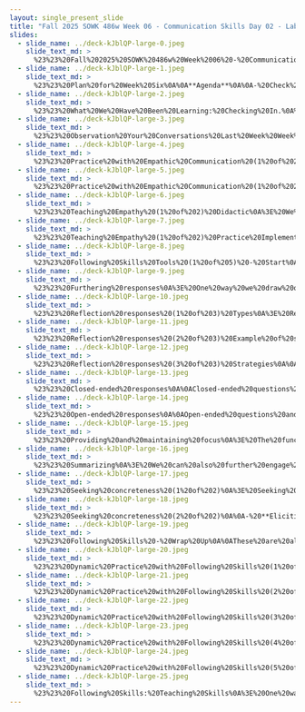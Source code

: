 ```yaml
---
layout: single_present_slide
title: "Fall 2025 SOWK 486w Week 06 - Communication Skills Day 02 - Lab Day"
slides:
  - slide_name: ../deck-kJblQP-large-0.jpeg
    slide_text_md: >
      %23%23%20Fall%202025%20SOWK%20486w%20Week%2006%20-%20Communication%20Skills%20Day%2002%20-%20Lab%20Day%0A%0Atitle:%20Fall%202025%20SOWK%20486w%20Week%2006%20-%20Communication%20Skills%20Day%2002%20-%20Lab%20Day%0Adate:%202025-09-28%2017:08:28%0Alocation:%20Heritage%20University%0Atags:%0A%20%20-%20Heritage%20University%0A%20%20-%20BASW%20Program%0A%20%20-%20SOWK%20486w%0Apresentation_video:%20%3E%0A%20%20%22%22%0Adescription:%20%3E%0A%0AThe%20focus%20of%20week%20six%20for%20SOWK%20486%20is%20continuing%20our%20growth%20and%20engagement%20with%20communication%20skills.%20Last%20week%20we%20went%20deeper%20on%20empathy%20and%20authenticity.%20We%20also%20started%20some%20focus%20on%20empathic%20responding.%20I%20share%20an%20article%20Stepien%20and%20Baernstein%20(2006),%20that%20provides%20an%20overview%20of%20how%20we%20can%20teach%20empathy%20to%20clients.%20Week%20six%20is%20described%20as%20a%20lab%20day,%20because%20the%20intention%20is%20focusing%20on%20activities%20to%20help%20develop%20skills.%20The%20activities%20we%20will%20be%20doing%20this%20week%20include:%0A%0A-%20Check%20in%20about%20learning%20so%20far%0A-%20Teaching%20empathy%20to%20clients%20%0A-%20Following%20skills%20and%20practice%20implementing%20them%0A-%20Sharing%20following%20skills%0A%0A**Learning%20Objectives%20this%20week**%0A%0A-%20Reflect%20on%20personal%20experiences%20with%20empathic%20communication%0A-%20Develop%20strategies%20for%20teaching%20empathy%20to%20clients%20in%20diverse%20practice%20settings%0A-%20Apply%20verbal%20following%20skills%20in%20a%20dynamic%20practice%20exercise%0A-%20Deepen%20your%20connection%20with%20the%20skills%20associated%20with%20following%20skills%0A%0A
  - slide_name: ../deck-kJblQP-large-1.jpeg
    slide_text_md: >
      %23%23%20Plan%20for%20Week%20Six%0A%0A**Agenda**%0A%0A-%20Check%20in%20about%20learning%20so%20far%0A-%20Teaching%20empathy%20to%20clients%20%0A-%20Following%20skills%20and%20practice%20implementing%20them%0A-%20Sharing%20following%20skills%0A%0A**Learning%20Objectives%20this%20week**%0A%0A-%20Reflect%20on%20personal%20experiences%20with%20empathic%20communication%0A-%20Develop%20strategies%20for%20teaching%20empathy%20to%20clients%20in%20diverse%20practice%20settings%0A-%20Apply%20verbal%20following%20skills%20in%20a%20dynamic%20practice%20exercise%0A-%20Deepen%20your%20connection%20with%20the%20skills%20associated%20with%20following%20skills%0A%0A
  - slide_name: ../deck-kJblQP-large-2.jpeg
    slide_text_md: >
      %23%23%20What%20We%20Have%20Been%20Learning:%20Checking%20In.%0A%3E%20I%20wanted%20to%20spend%20a%20little%20bit%20of%20time%20checking%20in%20with%20people%20and%20how%20things%20are%20going.%20for%20this%20program/class.%0A%0A%5BWhole%20Group%20Activity%5D%20Review%20restorative%20circles%20and%20norms%0A%0A-%20**Respect%20the%20talking%20piece**:%20everyone%20listens,%20everyone%20has%20a%20turn%0A-%20**Speak%20from%20the%20heart**:%20your%20truth,%20your%20perspectives,%20your%20expriences%0A-%20**Listen%20from%20the%20heart**:%20Let%20go%20of%20stories%20that%20make%20it%20hard%20to%20hear%20each%20other%0A-%20**Trust%20that%20you%20know%20what%20to%20say**:%20no%20need%20to%20rehearse%0A-%20**Say%20just%20enough**:%20without%20feeling%20rushed,%20be%20concise%20and%20considerate%20of%20the%20time%20of%20others%0A%0A%5BWhole%20Group%20Activity%5D%20Circle%20Group%20Activity%20-%20First%20Semester%20Check%20In%0A%0A-%20What%20are%20some%20things%20that%20you%20feel%20like%20you%20can%20take%20away%20from%20this%20class%20so%20far%3F%0A-%20What%20are%20ways%20that%20you%20are%20implementing%20or%20incorporating%20things%20you%20have%20been%20learning%20in%20any%20of%20your%20classes%20into%20your%20life%3F%0A-%20What%20do%20you%20need%20to%20be%20a%20better%20social%20worker%20as%20you%20progress%20through%20your%20education%3F%0A%0A%3Cdiv%20style%3D%22text-align:%20center%22%20markdown%3D%221%22%3E%0AReference%0A%3C/div%3E%0A%3Cdiv%20style%3D%22margin:%200%200%200%202em;%20text-indent:%20-2em;%22%20markdown%3D%221%22%3E%0A%0AClifford,%20A.%20(2013).%20_Teaching%20restorative%20practices%20with%20classroom%20circles_.%20Center%20for%20Restorative%20Process.%20%3Chttps://www.cta.org/wp-content/uploads/2020/03/Teaching-Restorative-Practices-in-the-Classroom-7-lesson-Curriculum-1.pdf%3E%20%0A%0A%3C/div%3E%0A%0A%0A
  - slide_name: ../deck-kJblQP-large-3.jpeg
    slide_text_md: >
      %23%23%20Observation%20Your%20Conversations%20Last%20Week%20Week%0A%3E%20I%20want%20to%20check%20in%20about%20how%20your%20personal%20experiment%20went%20last%20week.%0A%0APrompts%20from%20last%20week:%0A%0A-%20As%20you%20interact%20with%20others%20and%20observe%20others'%20interactions%20during%20the%20week,%20notice%20how%20frequently%20infrequently%20people%20send%20empathic%20messages.%20Also,%20observe%20the%20types%20of%20messages%20that%20are%20sent%20and%20how%20these%20messages%20influence%20the%20course%20of%20conversations.%0A-%20As%20you%20interact%20with%20your%20spouse,%20parents,%20children,%20friends,%20and%20fellow%20students,%20practice%20listening%20carefully%20and%20responding%20with%20empathic%20messages%20when%20appropriate.%20Be%20alert%20to%20how%20empathic%20messages%20influence%20interactions%20and%20to%20the%20feeling%20tones%20that%20these%20responses%20create.%0A%0A%5BSmall%20Group%20Activity%5D%20Personal%20Life%20Empathy%20Experiment%20Partner%20Share%0A%0AShare%20with%20a%20partner%20about%20the%20engaging%20in%20this%20activity.%0A%0A%5BWhole%20Group%20Activity%5D%20Personal%20Life%20Empathy%20Experiment%20Group%20Share%0A%0AHave%20a%20couple%20of%20people%20share%20their%20experience%20with%20the%20whole%20group.%0A%0A
  - slide_name: ../deck-kJblQP-large-4.jpeg
    slide_text_md: >
      %23%23%20Practice%20with%20Empathic%20Communication%20(1%20of%202)%20Example%201%0A%0A%5BSmall%20Group%20Activity%5D%20Crafting%20Response%20Partner%20Share%0A%0ASingle%20woman,%20age%2080%20%5Bto%20social%20worker%20concerning%20her%20request%20to%20move%20to%20an%20independent%20living%20complex%20provided%20for%20ambulatory%20older%20persons%5D:%0A%0AGoodness,%20the%20more%20I%20think%20of%20moving,%20the%20more%20scared%20I%20get.%20I%20have%20neighbors%20here%20who%20look%20after%20me,%20and%20I%20won't%20know%20a%20soul%20there.%20I'm%20afraid%20I'll%20be%20all%20alone.%0A%0A%5BSmall%20Group%20Activity%5D%20Crafting%20Response%20Whole%20Group%20Share%0A%0AHave%20a%20couple%20people%20share.%0A%0A%0A
  - slide_name: ../deck-kJblQP-large-5.jpeg
    slide_text_md: >
      %23%23%20Practice%20with%20Empathic%20Communication%20(1%20of%202)%20Example%202%0A%0A%5BSmall%20Group%20Activity%5D%20Crafting%20Response%20Partner%20Share%0A%0AMale,%20age%2016%20%5Bin%20weekly%20visit%20to%20social%20work%20probation%20officer%5D:%0A%0AI%20don't%20see%20the%20sense%20in%20having%20to%20come%20here%20every%20(expletive)%20week.%20I%20haven't%20been%20in%20any%20trouble%20now%20since%20I%20went%20to%20court%20a%20month%20ago.%20You%20should%20know%20by%20now%20you%20can%20trust%20me.%22%0A%0A%5BSmall%20Group%20Activity%5D%20Crafting%20Response%20Whole%20Group%20Share%0A%0AHave%20a%20couple%20people%20share.%0A%0A
  - slide_name: ../deck-kJblQP-large-6.jpeg
    slide_text_md: >
      %23%23%20Teaching%20Empathy%20(1%20of%202)%20Didactic%0A%3E%20We%20oftentimes%20think%20about%20empathy%20as%20being%20able%20to%20put%20ourselves%20into%20someone%20else's%20shoes.%20Still,%20we%20must%20also%20consider%20how%20we%20can%20teach%20our%20clients%20to%20put%20themselves%20into%20somebody's%20shoes.%0A%0AExample%20of%20fellow%20learning%20student%20doing%20family%20sessions%20with%20me%20at%20the%20CRC%20and%20always%20drawing%20red%20shoes%20as%20an%20example%20with%20clients.%0A%0A%3E%20An%20important%20task%20for%20the%20social%20worker%20involves%20teaching%20clients%20to%20respond%20emphatically.%20Concerning%20this%20role,%20social%20workers%20should%20consider%20taking%20the%20following%20actions:%0A%0A-%20Teach%20clients%20the%20paradigm%20for%20empathic%20responding.%0A-%20Introduce%20clients%20to%20the%20list%20of%20affective%20words%20and%20phrases%20and%20to%20the%20Leads%20for%20Empathic%20Responses%20list.%0A-%20Intervene%20in%20sessions%20when%20clients%20ignore%20or%20fail%20to%20validate%20messages.%0A-%20Give%20positive%20feedback%20when%20clients%20listen%20to%20each%20other.%0A%0A
  - slide_name: ../deck-kJblQP-large-7.jpeg
    slide_text_md: >
      %23%23%20Teaching%20Empathy%20(1%20of%202)%20Practice%20Implementation%20-%20What%20Would%20You%20Teach%3F%0A%0A%5BSmall%20Group%20Activity%5D%20Work%20in%20teams%20of%20three%20or%20four%20to%20design%20a%20planned%20intervention%20for%20teaching%20empathy.%20What%20population%20would%20you%20work%20with,%20how%20would%20you%20teach%20them%20empathy,%20what%20would%20some%20of%20the%20sessions%20look%20like%3F%20You%20will%20have%20about%2015%20minutes%20to%20come%20up%20with%20ideas,%20and%20then%20you%20will%20share%20back%20with%20the%20group.%0A%0A%0A
  - slide_name: ../deck-kJblQP-large-8.jpeg
    slide_text_md: >
      %23%23%20Following%20Skills%20Tools%20(1%20of%205)%20-%20Start%0A%3E%20I%20want%20to%20briefly%20review%20what%20chapter%20six%20explains%20as%20following%20skills.%20They%20include:%0A%0A-%20Furthering%20responses%0A-%20Reflection%20responses%0A-%20Closed-ended%20responses%0A-%20Open-ended%20responses%0A-%20Providing%20%26%20maintaining%20focus%0A-%20Summarizing%0A-%20Seeking%20concreteness%0A%0A%0A
  - slide_name: ../deck-kJblQP-large-9.jpeg
    slide_text_md: >
      %23%23%20Furthering%20responses%0A%3E%20One%20way%20we%20draw%20out%20our%20conversation%20is%20with%20simple%20furthering%20responses.%0A%0A-%20**Minimal%20prompts%20signal**%20the%20social%20worker's%20attentiveness%20and%20encourage%20the%20client%20to%20continue%20verbalizing.%0A%20%20*%20__Nonverbal%20minimal%20prompts__%20consist%20of%20nodding%20the%20head,%20using%20facial%20expressions,%20or%20employing%20gestures%20that%20convey%20receptivity,%20interest,%20and%20commitment%20to%20understanding.%20They%20implicitly%20convey%20the%20message,%20%22I%20am%20with%20you;%20please%20continue.%22%0A%20%20*%20__Verbal%20minimal%20prompts__%20consist%20of%20brief%20messages%20that%20convey%20interest%20and%20encourage%20or%20request%20expanded%20verbalizations%20along%20the%20lines%20of%20the%20client's%20previous%20expressions.%0A-%20**Accent%20responses**%20%20involve%20repeating,%20in%20a%20questioning%20tone%20of%20voice%20or%20with%20emphasis,%20a%20word%20or%20a%20short%20phrase.%20Suppose%20a%20client%20says,%20%22I've%20really%20had%20it%20with%20the%20way%20my%20supervisor%20at%20work%20is%20treating%20me.%22%20The%20social%20worker%20might%20reply,%20%22Had%20it%3F%22%0A%0A(Hepworth%20et%20al.,%202023)%0A%0A
  - slide_name: ../deck-kJblQP-large-10.jpeg
    slide_text_md: >
      %23%23%20Reflection%20responses%20(1%20of%203)%20Types%0A%3E%20Reflection%20is%20at%20the%20core%20of%20what%20social%20workers%20do.%20There%20are%20two%20basic%20types%20of%20of%20reflection:%20%0A%0A1.%20**Reflection%20of%20Content**:%20emphasize%20the%20cognitive%20aspects%20of%20client%20messages,%20such%20as%20situations,%20ideas,%20objects,%20or%20persons.%0A2.%20**Reflection%20of%20Affect**:%20focus%20attention%20on%20the%20affective%20part%20of%20the%20communication.%20In%20reflections%20of%20affect,%20social%20workers%20relate%20with%20responses%20that%20accurately%20capture%20clients'%20affect%20and%20help%20them%20reflect%20on%20and%20sort%20through%20their%20feelings%0A%0A(Hepworth%20et%20al.,%202023)%0A%0A
  - slide_name: ../deck-kJblQP-large-11.jpeg
    slide_text_md: >
      %23%23%20Reflection%20responses%20(2%20of%203)%20Example%20of%20somebody%20Sharing%20Intense%20Feelings%0A%3E%20In%20the%20LaGravenese%20(2007)%20the%20_Freedom%20Writers_%20this%20character%20shares%20an%20intense%20story%20from%20his%20journal.%20We%20are%20going%20to%20watch%20this%20short%20video%20clip%20and%20then%20talk%20about%20reflective%20responding%20as%20an%20activity.%20I%20want%20to%20use%20this%20clip%20as%20a%20way%20of%20considering%20responding%0A%0A%5BWhole%20Class%20Activity%5D%20Watch%20the%20video%20clip%20Clip%20can%20be%20found%20at%20%5BFreedom%20Writers%20(4/9)%20Movie%20CLIP%20-%20I%20Am%20Home%20(2007)%20HD%5D(https://youtu.be/9f8liieRepk%3Fsi%3DN3e5yanh1D3d-EVl)%0A%0A%3E%20We%20will%20often%20have%20clients%20that%20just%20share%20really%20difficult%20things%20such%20as%20this.%20Often%20there%20is%20no%20best%20response...%20and%20our%20best%20response%20might%20vary%20depending.%20It%20might%20be%20as%20simple%20as%20%22thank%20you%20for%20sharing...%22%0A%0A%3Cdiv%20style%3D%22text-align:%20center%22%20markdown%3D%221%22%3E%0AReference%0A%3C/div%3E%0A%3Cdiv%20style%3D%22margin:%200%200%200%202em;%20text-indent:%20-2em;%22%20markdown%3D%221%22%3E%0A%0ALaGravenese,%20R.%20(2007,%20January%205).%20_Freedom%20Writers_%20%5BDrama%5D.%20Paramount%20Pictures.%0A%0A%3C/div%3E%0A%0A%0A
  - slide_name: ../deck-kJblQP-large-12.jpeg
    slide_text_md: >
      %23%23%20Reflection%20responses%20(3%20of%203)%20Strategies%0A%0A%3E%20One%20way%20of%20responding%20to%20a%20difficult%20story,%20such%20as%20the%20freedom%20writer%20clip%20we%20watch%20is%20through%20reflective%20responding.%20Lets%20talk%20about%20what%20each%20of%20these%20are:%0A%0AIn%20thinking%20about%20the%20video%20clip,%20we%20might%20choose%20to%20reflect%20on%20the%20content%20that%20was%20shared,%20or%20the%20affect.%20There%20are%20three%20general%20strategies%20we%20can%20think%20about%20how%20we%20might%20reflect%20back%20to%20the%20client.%20These%20include:%0A%0A**Simple%20reflections**,%20which%20identify%20the%20emotions%20expressed%20by%20the%20client,%20are%20carried%20over%20from%20nondirective,%20client-centered%20counseling%0A%0A%3E%20Showing%20up%20at%20school%20that%20first%20day%20sounds%20like%20you%20were%20very%20anxious.%0A%0A**Complex%20reflections**%20go%20beyond%20what%20the%20client%20has%20directly%20stated%20or%20implied,%20adding%20substantial%20meaning%20or%20emphasis%20to%20convey%20a%20more%20complex%20picture%0A%0A%3E%20Showing%20up%20at%20school%20that%20first%20day%20it%20sounds%20like%20you%20were%20very%20anxious,%20but%20that%20you%20had%20a%20lot%20of%20determination%20to%20go%20regardless.%0A%0A**Reframing**:%20is%20another%20form%20of%20adding%20content.%20Here,%20the%20social%20worker%20puts%20the%20client's%20response%20in%20a%20different%20light%20beyond%20what%20the%20client%20had%20considered%20(Moyers%20et%20al.,%202003)%0A%0A%3E%20When%20you%20connected%20people%20in%20your%20support%20system,%20it%20sounds%20like%20it%20helped%20you%20feel%20more%20comfortable.%20%0A%0A(Hepworth%20et%20al.,%202023)%0A%0A
  - slide_name: ../deck-kJblQP-large-13.jpeg
    slide_text_md: >
      %23%23%20Closed-ended%20responses%0A%0AClosed-ended%20questions%20define%20a%20topic%20and%20restrict%20the%20client's%20response%20to%20a%20few%20words%20or%20a%20simple%20yes%20or%20no%20answer.%0A%0A(Hepworth%20et%20al.,%202023)%0A%0A
  - slide_name: ../deck-kJblQP-large-14.jpeg
    slide_text_md: >
      %23%23%20Open-ended%20responses%0A%0AOpen-ended%20questions%20and%20statements%20invite%20expanded%20expression%20and%20leave%20the%20client%20free%20to%20express%20what%20seems%20most%20relevant%20and%20important.%0A%0A(Hepworth%20et%20al.,%202023)%0A%0A
  - slide_name: ../deck-kJblQP-large-15.jpeg
    slide_text_md: >
      %23%23%20Providing%20and%20maintaining%20focus%0A%3E%20The%20functions%20of%20focusing%20skills%20include%0A%0A1.%20Selecting%20topics%20for%20exploration%0A2.%20Exploring%20topics%20in%20depth%0A3.%20Managing%20obstacles%20to%20focusing%0A%0A(Hepworth%20et%20al.,%202023)%0A%0A
  - slide_name: ../deck-kJblQP-large-16.jpeg
    slide_text_md: >
      %23%23%20Summarizing%0A%3E%20We%20can%20also%20further%20engage%20our%20clients%20using%20any%20of%20the%20four%20four%20distinct%20facets%20of%20summarizing:%0A%0A1.%20**Highlighting%20key%20aspects**%20of%20discussions%20of%20specific%20problems,%20strengths,%20and%20resources%20before%20changing%20the%20focus%20of%20the%20discussion%0A2.%20**Making%20connections**%20between%20relevant%20aspects%20of%20lengthy%20client%20messages%0A3.%20**Reviewing%20major%20focal%20points**%20of%20a%20session%20and%20tasks%20that%20clients%20plan%20to%20work%20on%20before%20the%20next%20session%0A4.%20Recapitulating%20the%20highlights%20of%20a%20**previous%20session**%20and%20reviewing%20**clients%E2%80%99%20progress**%20on%20tasks%20during%20the%20week%20for%20the%20purpose%20of%20providing%20focus%20and%20continuity%20between%20sessions%0A%0A(Hepworth%20et%20al.,%202023)%0A%0A%0A
  - slide_name: ../deck-kJblQP-large-17.jpeg
    slide_text_md: >
      %23%23%20Seeking%20concreteness%20(1%20of%202)%0A%3E%20Seeking%20concreteness%20is%20an%20important%20aspect%20of%20drawing%20out%20information%20from%20a%20client.%20We%20can%20use%20it%20to%20obtain%20concreteness%20in%20a%20number%20of%20areas:%0A%0A-%20**Checking%20out%20Perceptions**:%20Understanding%20how%20they%20view%20the%20world%0A-%20**Clarifying%20the%20Meaning%20of%20Vague%20or%20Unfamiliar%20Terms**:%20Clients%20often%20times%20use%20vague%20terms.%20What%20does%20this%20actually%20mean%3F%0A-%20**Exploring%20the%20Basis%20of%20Conclusions%20Drawn%20by%20Clients**:%20Why%20do%20they%20think%20things%20are%20this%20way%0A-%20**Assisting%20Clients%20in%20Personalizing%20Their%20Statements**:%20Helping%20understand%20what%20it%20means%20for%20them...%0A%20%20*%20Focus%20on%20self%0A%20%20*%20Focus%20on%20others%0A%20%20*%20Focus%20on%20group%20or%20relationships%0A%20%20*%20Focus%20on%20content%0A%0A(Hepworth%20et%20al.,%202023)%0A%0A
  - slide_name: ../deck-kJblQP-large-18.jpeg
    slide_text_md: >
      %23%23%20Seeking%20concreteness%20(2%20of%202)%0A%0A-%20**Eliciting%20Specific%20Feelings**:%20How%20do%20they%20feel%20more%20specifically.%0A-%20**Focusing%20on%20the%20Here%20and%20Now**:%20moving%20out%20of%20the%20past.%0A-%20**Eliciting%20Details%20Related%20to%20Clients%E2%80%99%20Experiences**:%20What%20they've%20done%0A-%20**Eliciting%20Details%20Related%20to%20Interactional%20Behavior**:%20How%20their%20interactions%20has%20been%0A%0A(Hepworth%20et%20al.,%202023)%0A%0A
  - slide_name: ../deck-kJblQP-large-19.jpeg
    slide_text_md: >
      %23%23%20Following%20Skills%20-%20Wrap%20Up%0A%0AThese%20are%20all%20of%20the%20following%20skills%20that%20we%20might%20use%20to%20draw%20out%20and%20keep%20conversations%20going%20with%20our%20clients.%0A%0A
  - slide_name: ../deck-kJblQP-large-20.jpeg
    slide_text_md: >
      %23%23%20Dynamic%20Practice%20with%20Following%20Skills%20(1%20of%205)%20Set-Up%0A%3E%20We%20are%20going%20to%20do%20some%20dynamic%20practice%20with%20verbal%20following%20skills.%0A%0AYou%20will%20be%20in%20groups%20of%202%20or%20three.%20one%20person%20will%20be%20the%20social%20worker,%20one%20the%20client,%20and%20if%20you%20have%20three%20an%20observer.%0A%0AI'm%20going%20to%20supply%20you%20with%20some%20scenarios.%20For%20each%20one,%20you%20will%20have%20about%20a%20total%20of%20about%20seven%20minutes.%20That%20means%20about%20a%20minute%20or%20so%20prep.%20Consider:%0A%0A**Before**:%20Brainstorm%20what%20potential%20information%20would%20you%20want%20to%20know%20about%20for%20this%20scenario%20or%20what%20are%20some%20common%20experiences%20for%20people%20in%20this%20situation%0A%0A**During**%20I%20have%20a%20form,%20the%20initial%20session%20checklist%20for%20the%20observer%20to%20keep%20track%20of%20what%20they%20saw.%0A%0A**After**:%20You%20will%20debrief%0A%0A-%20How%20did%20it%20feel%20as%20the%20interviewer%20to%20use%20the%20techniques%3F%0A-%20How%20did%20it%20feel%20as%20the%20interviewee%3F%0A-%20What%20did%20the%20observer%20notice%3F%20Share%20feedback%20from%20form%0A%0A
  - slide_name: ../deck-kJblQP-large-21.jpeg
    slide_text_md: >
      %23%23%20Dynamic%20Practice%20with%20Following%20Skills%20(2%20of%205)%20Demonstration%0A%0A%5BWhole%20Group%20Activity%5D%20Volunteer%20demonstrate%20with%20instructor%20in%20front%20of%20the%20class.%0A%0AScenario:%20You%20are%20a%20BASW%20student%20and%20have%20been%20referred%20to%20meet%20with%20your%20field%20practicum%20placement%20adviser%20to%20help%20determine%20what%20practicum%20placement%20you%20will%20be%20going%20into%20next%20year.%0A%0A
  - slide_name: ../deck-kJblQP-large-22.jpeg
    slide_text_md: >
      %23%23%20Dynamic%20Practice%20with%20Following%20Skills%20(3%20of%205)%20-%20Scenario%201%0A%0A%5BSmall%20Group%20Activity%5D%20Engage%20in%20dynamic%20practice%20activity.%0A%0AMake%20sure%20to%20consider%20the%20beginning,%20middle,%20and%20end%20activities.%20%0A%0A**Scenario**:%20You%20are%20a%20freshman%20college%20student.%20You%20went%20to%20a%20student%20health%20clinic%20because%20you%20were%20having%20difficulty%20sleeping%20and%20were%20experiencing%20anxiety.%20They%20have%20referred%20you%20to%20the%20counseling%20clinic%20for%20an%20assessment.%20You%20are%20anxious%20about%20this%20referral,%20wondering%20if%20it%20means%20that%20you%20are%20going%20crazy.%20You%20are%20homesick%20and%20miss%20the%20people%20back%20home.%20You%20sometimes%20wonder%20if%20you%20are%20ready%20for%20this.%20You%20have%20begun%20to%20drink%20with%20people%20in%20the%20dorm;%20it%20makes%20you%20feel%20less%20lonely.%0A%0A
  - slide_name: ../deck-kJblQP-large-23.jpeg
    slide_text_md: >
      %23%23%20Dynamic%20Practice%20with%20Following%20Skills%20(4%20of%205)%20-%20Scenario%202%0A%0A%5BSmall%20Group%20Activity%5D%20Engage%20in%20dynamic%20practice%20activity.%0A%0AMake%20sure%20to%20consider%20the%20beginning,%20middle,%20and%20end%20activities.%20%0A%0A**Scenario**:%20You%20were%20referred%20to%20domestic%20violence%20services%20by%20a%20friend%20who%20is%20concerned%20about%20the%20behaviors%20that%20your%20significant%20other%20has%20been%20engaging%20in%20and%20is%20hoping%20that%20you%20will%20seek%20further%20help.%20You%20feel%20conflicted,%20%20acknowledging%20that%20there%20is%20some%20violence,%20but%20feel%20that%20marriage%20is%20sacred,%20that%20you%20should%20be%20loyal,%20and%20that%20things%20will%20just%20work%20out.%0A%0A
  - slide_name: ../deck-kJblQP-large-24.jpeg
    slide_text_md: >
      %23%23%20Dynamic%20Practice%20with%20Following%20Skills%20(5%20of%205)%20-%20Scenario%203%0A%0A%5BSmall%20Group%20Activity%5D%20Engage%20in%20dynamic%20practice%20activity.%0A%0AMake%20sure%20to%20consider%20the%20beginning,%20middle,%20and%20end%20activities.%20%0A%0A**Scenario**:%20You%20have%20been%20homeless%20for%20the%20last%20few%20months%20after%20a%20relationship%20ended.%20You%20have%20been%20couch%20surfing%20and%20staying%20with%20various%20friends.%20You%20are%20seeing%20a%20therapist%20and%20they%20referred%20you%20to%20case%20manager%20to%20help%20find%20options%20around%20housing%20and%20to%20practice%20working%20on%20some%20coping%20skills.%0A%0A
  - slide_name: ../deck-kJblQP-large-25.jpeg
    slide_text_md: >
      %23%23%20Following%20Skills:%20Teaching%20Skills%0A%3E%20One%20way%20of%20the%20most%20effective%20ways%20to%20learn%20about%20a%20topic,%20is%20to%20teach%20it.%20You%20are%20going%20to%20get%20a%20short%20opportunity%20to%20teach%20your%20classmates%20interviewing%20techniques.%0A%0A-%20Having%20six%20different%20groups%20you%20will%20each%20be%20assigned%20one%20of%20the%20six%20interviewing%20techniques%0A-%20Spend%2015-20%20minutes%20deciding%20how%20you%20can%20teach%20the%20two%20skills%20to%20your%20classmates%0A-%20Teach%20the%20two%20skills%20to%20your%20classmates,%20teaching%20exercises%20should%20be%203-7%20minutes%20in%20length.%0A%0A%3E%20The%20various%20interviewing%20techniques%20are%20as%20follows:%0A%0A-%20Furthering%20responses%0A-%20Reflection%20responses%0A-%20Closed-ended%20questions%20%26%20open-ended%20questions%0A-%20Providing%20and%20maintaining%20focus%0A-%20Seeking%20concreteness%0A-%20Summarizing%0A
---
```

